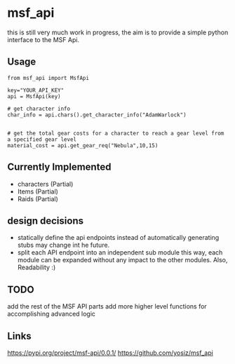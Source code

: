 # msf_api

this is still very much work in progress,
the aim is to provide a simple python interface to the MSF Api.

## Usage

```
from msf_api import MsfApi

key="YOUR_API_KEY"
api = MsfApi(key)

# get character info
char_info = api.chars().get_character_info("AdamWarlock")


# get the total gear costs for a character to reach a gear level from a specified gear level
material_cost = api.get_gear_req("Nebula",10,15)
```

## Currently Implemented

- characters (Partial)
- Items (Partial)
- Raids (Partial)

## design decisions

- statically define the api endpoints instead of automatically generating stubs
  may change int he future.
- split each API endpoint into an independent sub module
  this way, each module can be expanded without any impact to the other modules.
  Also, Readability :)

## TODO

add the rest of the MSF API parts
add more higher level functions for accomplishing advanced logic

## Links

https://pypi.org/project/msf-api/0.0.1/
https://github.com/yosiz/msf_api
